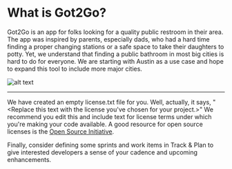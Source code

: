 # What is Got2Go?  
Got2Go is an app for folks looking for a quality public restroom in their area. The app was inspired by parents, especially dads, who had a hard time finding a proper changing stations or a safe space to take their daughters to potty. Yet, we understand that finding a public bathroom in most big cities is hard to do for everyone. We are starting with Austin as a use case and hope to expand this tool to include more major cities. 



![alt text](http://hintmama.com/wp-content/uploads/2014/04/diaperchangeonthego-2.jpg)


---
We have created an empty license.txt file for you. Well, actually, it says,
"<Replace this text with the license you've chosen for your project.>" We 
recommend you edit this and include text for license terms under which you're
making your code available. A good resource for open source licenses is the 
[Open Source Initiative](http://opensource.org/).


Finally, consider defining some sprints and work items in Track & Plan to give 
interested developers a sense of your cadence and upcoming enhancements.
